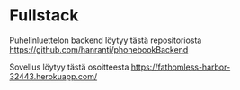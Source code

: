 # Fullstack
  
Puhelinluettelon backend löytyy tästä repositoriosta
https://github.com/hanranti/phonebookBackend

Sovellus löytyy tästä osoitteesta
https://fathomless-harbor-32443.herokuapp.com/
